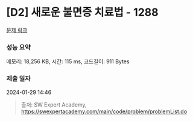 # [D2] 새로운 불면증 치료법 - 1288 

[문제 링크](https://swexpertacademy.com/main/code/problem/problemDetail.do?contestProbId=AV18_yw6I9MCFAZN) 

### 성능 요약

메모리: 18,256 KB, 시간: 115 ms, 코드길이: 911 Bytes

### 제출 일자

2024-01-29 14:46



> 출처: SW Expert Academy, https://swexpertacademy.com/main/code/problem/problemList.do